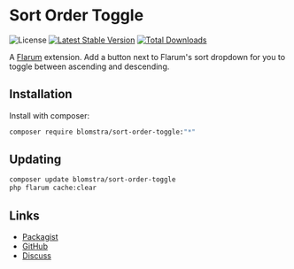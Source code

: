 # Sort Order Toggle

![License](https://img.shields.io/badge/license-MIT-blue.svg) [![Latest Stable Version](https://img.shields.io/packagist/v/blomstra/sort-order-toggle.svg)](https://packagist.org/packages/blomstra/sort-order-toggle) [![Total Downloads](https://img.shields.io/packagist/dt/blomstra/sort-order-toggle.svg)](https://packagist.org/packages/blomstra/sort-order-toggle)

A [Flarum](http://flarum.org) extension. Add a button next to Flarum's sort dropdown for you to toggle between ascending and descending.

## Installation

Install with composer:

```sh
composer require blomstra/sort-order-toggle:"*"
```

## Updating

```sh
composer update blomstra/sort-order-toggle
php flarum cache:clear
```

## Links

- [Packagist](https://packagist.org/packages/blomstra/sort-order-toggle)
- [GitHub](https://github.com/blomstra/flarum-ext-sort-order-toggle)
- [Discuss](https://discuss.flarum.org/d/30157)
